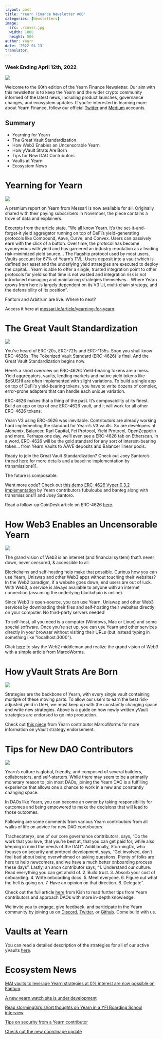 ```yaml
---
layout: post
title: "Yearn Finance Newsletter #60"
categories: [Newsletters]
image:
  src: ./cover.jpg
  width: 1000
  height: 500
author: Yearn
date: '2022-04-13'
translator:
---
```


### Week Ending April 12th, 2022

![](./cover.jpg?w=1000&h=500)

Welcome to the 60th edition of the Yearn Finance Newsletter. Our aim with this newsletter is to keep the Yearn and the wider crypto community informed of the latest news, including product launches, governance changes, and ecosystem updates. If you’re interested in learning more about Yearn Finance, follow our official [Twitter](https://twitter.com/iearnfinance) and [Medium](https://medium.com/iearn) accounts.

## Summary

- Yearning for Yearn
- The Great Vault Standardization
- How Web3 Enables an Uncensorable Yearn
- How yVault Strats Are Born
- Tips for New DAO Contributors
- Vaults at Yearn
- Ecosystem News

# Yearning for Yearn

![](./image2.jpg?w=1000&h=563)

A premium report on Yearn from Messari is now available for all. Originally shared with their paying subscribers in November, the piece contains a trove of data and explainers.

Excerpts from the article state, "We all know Yearn. It’s the set-it-and-forget-it yield aggregator running on top of DeFi’s yield-generating protocols like Compound, Aave, Curve, and Convex. Users can passively earn with the click of a button. Over time, the protocol has become synonymous with yield and has garnered an industry reputation as a leading risk-minimized yield source… The flagship protocol used by most users, Vaults account for 67% of Yearn’s TVL. Users deposit into a vault which is defined per asset and the underlying yield strategies are executed to deploy the capital… Yearn is able to offer a single, trusted integration point to other protocols for yield so that time is not wasted and integration risk is not introduced managing and maintaining strategies themselves… Where Yearn grows from here is largely dependent on its V3 UI, multi-chain strategy, and the defensibility of its position”.

Fantom and Arbitrum are live. Where to next?

Access it here at [messari.io/article/yearning-for-yearn](messari.io/article/yearning-for-yearn).

# The Great Vault Standardization

![](./image3.jpg?w=900&h=577)

You’ve heard of ERC-20s, ERC-721s and ERC-1155s. Soon you shall know ERC-4626s. The Tokenized Vault Standard (ERC-4626) is final. And the Great Vault Standardization begins now.

Here’s a short overview on ERC-4626: Yield-bearing tokens are a mess. Yield aggregators, vaults, lending markets and native yield tokens like $xSUSHI are often implemented with slight variations. To build a single app on top of DeFi's yield-bearing tokens, you have to write dozens of complex, error-prone adapters that can handle each unique variation.

ERC-4626 makes that a thing of the past. It’s composability at its finest. Build an app on top of one ERC-4626 vault, and it will work for all other ERC-4626 tokens.

Yearn V3 using ERC-4626 was inevitable. Contributors are already working hard implementing the standard for Yearn’s V3 vaults. So are developers at Alchemix, Balancer, Rari Capital, Fei Protocol, Yield Protocol, OpenZeppelin and more. Perhaps one day, we’ll even see a ERC-4626 tab on Etherscan. In a word, ERC-4626 will be the gold standard for any sort of interest-bearing token… from Yearn Vaults to AAVE deposits and Balancer linear pools.

Ready to join the Great Vault Standardization? Check out Joey Santoro’s thread [here](https://twitter.com/joey__santoro/status/1504603906726240258) for more details and a baseline implementation by transmissions11.

The future is composable.

Want more code? Check out [this demo ERC-4626 Vyper 0.3.2 implementation](https://github.com/fubuloubu/ERC4626) by Yearn contributors fubuloubu and banteg along with transmissions11 and Joey Santoro.

Read a follow-up CoinDesk article on ERC-4626 [here](https://www.coindesk.com/layer2/2022/04/08/defi-giant-yearn-leads-the-way-on-erc-4626-token-standard-adoption/).

# How Web3 Enables an Uncensorable Yearn

![](./image4.jpg?w=900&h=451)

The grand vision of Web3 is an internet (and financial system) that’s never down, never censored, & accessible to all.

Blockchains and self-hosting help make that possible. Curious how you can use Yearn, Uniswap and other Web3 apps without touching their websites? In the Web2 paradigm, if a website goes down, end users are out of luck. With Web3, a service is always available to anyone with an internet connection (assuming the underlying blockchain is online).

Since Web3 is open-source, you can use Yearn, Uniswap and other Web3 services by downloading their files and self-hosting their websites directly on your computer. No third-party servers needed!

To self-host, all you need is a computer (Windows, Mac or Linux) and some special software. Once you’re set up, you can use Yearn and other services directly in your browser without visiting their URLs (but instead typing in something like "localhost:3000").

Click [here](https://medium.com/iearn/self-hosting-web3-services-299306b706ee) to slay the Web2 middleman and realize the grand vision of Web3 with a simple article from MarcoWorms.

# How yVault Strats Are Born

![](./image5.jpg?w=900&h=650)

Strategies are the backbone of Yearn, with every single vault containing multiple of these moving parts. To allow our users to earn the best risk-adjusted yield in DeFi, we must keep up with the constantly changing space and write new strategies. Above is a guide on how newly written yVault strategies are endorsed to go into production.

Check out [this piece](https://medium.com/iearn/how-new-yearn-vault-strategies-are-endorsed-8c0e0870790d) from Yearn contributor MarcoWorms for more information on yVault strategy endorsement.

# Tips for New DAO Contributors

![](./image6.jpg?w=900&h=473)

Yearn’s culture is global, friendly, and composed of several builders, collaborators, and self-starters. While there may seem to be a primarily monetary reason to join most DAOs, joining the Yearn DAO is a fulfilling experience that allows one a chance to work in a new and constantly changing space.

In DAOs like Yearn, you can become an owner by taking responsibility for outcomes and being empowered to make the decisions that will lead to those outcomes.

Following are some comments from various Yearn contributors from all walks of life on advice for new DAO contributors: 

Tracheopteryx, one of our core governance contributors, says, “Do the work that you love, that you’re best at, that you can get paid for, while also keeping in mind the needs of the DAO”. Additionally, Storming0x, who focuses on security and protocol development, says, “Get involved, don’t feel bad about being overwhelmed or asking questions. Plenty of folks are here to help newcomers, and we have a much better onboarding process these days”. Lastly, an anon contributor says, “1. Understand our culture. Read everything you can get ahold of. 2. Build trust. 3. Absorb your cost of onboarding. 4. Write onboarding docs. 5. Meet everyone. 6. Figure out what the hell is going on. 7. Have an opinion on that direction. 8. Delegate”.

Check out the full article [here](https://medium.com/iearn/tips-for-new-contributors-4e978d6b73d) from Kish to read further tips from Yearn contributors and approach DAOs with more in-depth knowledge.

We invite you to engage, give feedback, and participate in the Yearn community by joining us on [Discord](https://discord.gg/8rF374XkXy), [Twitter](http://twitter.com/iearnfinance), or [Github](http://github.com/yearn). Come build with us.

# Vaults at Yearn 

You can read a detailed description of the strategies for all of our active yVaults [here](https://medium.com/yearn-state-of-the-vaults/the-vaults-at-yearn-9237905ffed3).

# Ecosystem News

[MAI vaults to leverage Yearn strategies at 0% interest are now possible on Fantom](https://twitter.com/QiDaoProtocol/status/1511787974383521805)

[A new yearn.watch site is under development](https://watch.major.tax/)

[Read storming0x’s short thoughts on Yearn in a YFI Boarding School interview](https://twitter.com/YFI_interns/status/1510244675671793670?s=20&t=27yxNtksWs-le96KTQVXrw)

[Tips on security from a Yearn contributor](https://twitter.com/storming0x/status/1509769575021178886)

[Check out the new coordinape update](https://twitter.com/coordinape/status/1512247042806005763)
